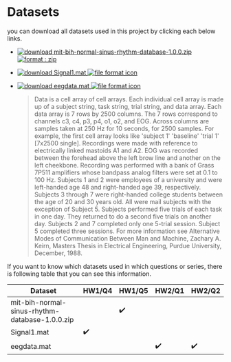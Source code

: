# Datasets 

you can download all datasets used in this project by clicking each below links.

* [![download][download cloud] mit-bih-normal-sinus-rhythm-database-1.0.0.zip ![format : zip][zip file]](https://physionet.org/static/published-projects/nsrdb/mit-bih-normal-sinus-rhythm-database-1.0.0.zip)


* [![download][download cloud] Signal1.mat ![][unkown file]](https://docs.google.com/uc?export=download&id=1qu7IxGSZ6_fCVoQU8EiqMbSnDLCEr7hR)

* [![download][download cloud] eegdata.mat ![][unkown file]](https://docs.google.com/uc?export=download&id=1-SAKnPzqoX40oerVumTFcT90VOkFspiI)

  > Data is a cell array of cell arrays.  Each individual cell array is made up of a subject string, task string, trial string, and data array.  Each data array is 7 rows by 2500 columns.  The 7 rows correspond to channels c3, c4, p3, p4, o1, o2, and EOG.  Across columns are samples taken at 250 Hz for 10 seconds, for 2500 samples.  For example, the first cell array looks like  'subject 1'   'baseline'   'trial 1'   [7x2500 single].  Recordings were made with reference to electrically linked mastoids A1 and A2.  EOG was recorded  between the forehead above the left brow line and another on the left cheekbone.  Recording was performed with a bank of Grass 7P511 amplifiers whose bandpass analog filters were set at 0.1 to 100 Hz.  Subjects 1 and 2 were employees of a university and were left-handed age 48 and right-handed age 39, respectively.  Subjects 3 through 7 were right-handed college students between the age of 20 and 30 years old. All were mail subjects with the exception of Subject 5. Subjects performed five trials of each task in one day. They returned to do a second five trials on another day. Subjects 2 and 7 completed only one 5-trial session. Subject 5 completed three sessions. For more information see Alternative Modes of Communication Between Man and Machine, Zachary A. Keirn, Masters Thesis in Electrical Engineering, Purdue University, December, 1988.



If you want to know which datasets used in which questions or series, there is following table that you can see this information.



| Dataset | HW1/Q4 | HW1/Q5 | HW2/Q1 | HW2/Q2 |
| ------- | ------ | ------ | ------ | ------ |
| mit-bih-normal-sinus-rhythm-database-1.0.0.zip |  | :heavy_check_mark: |  | |
| Signal1.mat | :heavy_check_mark: | | | |
| eegdata.mat | | | :heavy_check_mark: | :heavy_check_mark: |
























[download icon]: https://img.icons8.com/metro/26/000000/download.png "download icon"
[download cloud]: https://img.icons8.com/material/24/000000/download-from-cloud.png  "download icon"
[download cloud blue]: https://img.icons8.com/officexs/16/000000/download-2.png  "download icon"
[zip file]: https://img.icons8.com/material/24/000000/zip.png  "file format icon (zip)"

[unkown file]: https://img.icons8.com/material-outlined/24/000000/file.png  "file format icon"

 

